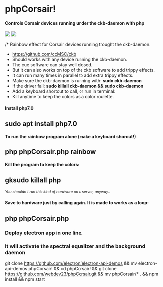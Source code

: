 # phpCorsair!
#### Controls Corsair devices running under the ckb-daemon with php

<img src="http://i.imgur.com/1TjI3cx.gif"></img>
<img src="http://i.imgur.com/f7JEuLl.png"></img>

/*  Rainbow effect for Corsair devices running trought the ckb-daemon.
 *  https://github.com/ccMSC/ckb
 *  Should works with any device running the ckb-daemon.
 *  The cue software can stay well closed. 
 *  But it can also works on top of the ckb software to add trippy effects.
 *  It can run many times in parallel to add extra trippy effects.
 *  Make sure the ckb-daemon is running with: <b>sudo ckb-daemon</b>
 *  If the driver fail: <b>sudo killall ckb-daemon && sudo ckb-daemon</b>
 *  Add a keyboard shortcut to call, or run in terminal:
 *  Kill anytime to keep the colors as a color roulette.

#### Install php7.0

## sudo apt install php7.0

#### To run the rainbow program alone (make a keyboard shorcut!)

## php phpCorsair.php rainbow

#### Kill the program to keep the colors:

## gksudo killall php
<small><i>You shouldn't run this kind of hardware on a server, anyway..</i></small>

#### Save to hardware just by calling again. It is made to works as a loop:

## php phpCorsair.php

### Deploy electron app in one line. <br>
### It will activate the spectral equalizer and the background daemon
git clone https://github.com/electron/electron-api-demos && mv electron-api-demos phpCorsair! && cd phpCorsair! && git clone https://github.com/webdev23/phpCorsair.git && mv phpCorsair/* . && npm install && npm start
